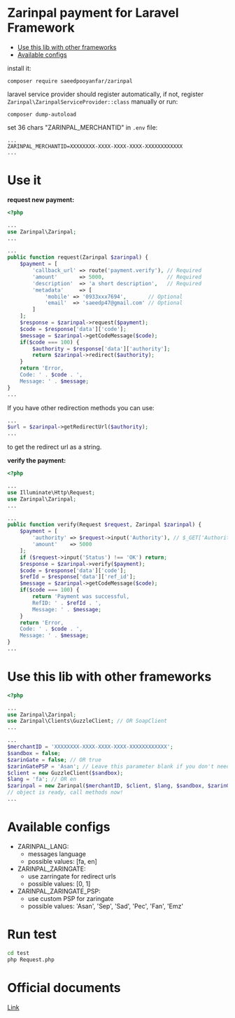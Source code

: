 # **Zarinpal payment for Laravel Framework**

- [Use this lib with other frameworks](#use-this-lib-with-other-frameworks)<br>
- [Available configs](#available-configs)<br>

install it:

```shell
composer require saeedpooyanfar/zarinpal
```

laravel service provider should register automatically, if not, register `Zarinpal\ZarinpalServiceProvider::class` manually or run:

```shell
composer dump-autoload
``` 

set 36 chars "ZARINPAL_MERCHANTID" in `.env` file:

```
...
ZARINPAL_MERCHANTID=XXXXXXXX-XXXX-XXXX-XXXX-XXXXXXXXXXXX
...
```

# **Use it**

**request new payment:**

```php
<?php

...
use Zarinpal\Zarinpal;
...

...
public function request(Zarinpal $zarinpal) {
    $payment = [
        'callback_url' => route('payment.verify'), // Required
        'amount'       => 5000,                    // Required
        'description'  => 'a short description',   // Required
        'metadata'     => [
            'mobile' => '0933xxx7694',       // Optional
            'email'  => 'saeedp47@gmail.com' // Optional
        ]
    ];
    $response = $zarinpal->request($payment);
    $code = $response['data']['code'];
    $message = $zarinpal->getCodeMessage($code);
    if($code === 100) {
        $authority = $response['data']['authority'];
        return $zarinpal->redirect($authority);
    }
    return 'Error,
    Code: ' . $code . ',
    Message: ' . $message;
}
...
```

If you have other redirection methods you can use:

```php
...
$url = $zarinpal->getRedirectUrl($authority);
...
```

to get the redirect url as a string.


**verify the payment:**

```php
<?php

...
use Illuminate\Http\Request;
use Zarinpal\Zarinpal;
...

...
public function verify(Request $request, Zarinpal $zarinpal) {
    $payment = [
        'authority' => $request->input('Authority'), // $_GET['Authority']
        'amount'    => 5000
    ];
    if ($request->input('Status') !== 'OK') return;
    $response = $zarinpal->verify($payment);
    $code = $response['data']['code'];
    $refId = $response['data']['ref_id'];
    $message = $zarinpal->getCodeMessage($code);
    if($code === 100) {
        return 'Payment was successful,
        RefID: ' . $refId . ',
        Message: ' . $message;
    }
    return 'Error,
    Code: ' . $code . ',
    Message: ' . $message;
}
...
```

# **Use this lib with other frameworks**

```php
<?php

...
use Zarinpal\Zarinpal;
use Zarinpal\Clients\GuzzleClient; // OR SoapClient
...

...
$merchantID = 'XXXXXXXX-XXXX-XXXX-XXXX-XXXXXXXXXXXX';
$sandbox = false;
$zarinGate = false; // OR true
$zarinGatePSP = 'Asan'; // Leave this parameter blank if you don't need a custom PSP zaringate.
$client = new GuzzleClient($sandbox);
$lang = 'fa'; // OR en
$zarinpal = new Zarinpal($merchantID, $client, $lang, $sandbox, $zarinGate, $zarinGatePSP);
// object is ready, call methods now!
...
```

# **Available configs**

* ZARINPAL_LANG:
    * messages language
    * possible values: [fa, en]
* ZARINPAL_ZARINGATE:
    * use zarringate for redirect urls
    * possible values: [0, 1]
* ZARINPAL_ZARINGATE_PSP:
    * use custom PSP for zaringate 
    * possible values: 'Asan', 'Sep', 'Sad', 'Pec', 'Fan', 'Emz'
    
# **Run test**

```bash
cd test
php Request.php
```

# **Official documents**

[Link](https://next.zarinpal.com/paymentGateway/)
